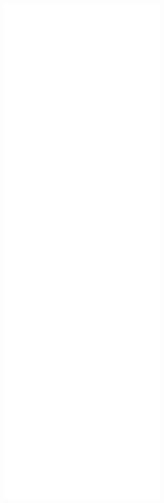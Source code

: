 ![Metrics](/github-metrics.svg)
![Lines of Code](/metrics.plugin.lines.svg)
![Habits](/metrics.plugin.habits.facts.svg)
![Recent Stars](/metrics.plugin.stars.svg)
